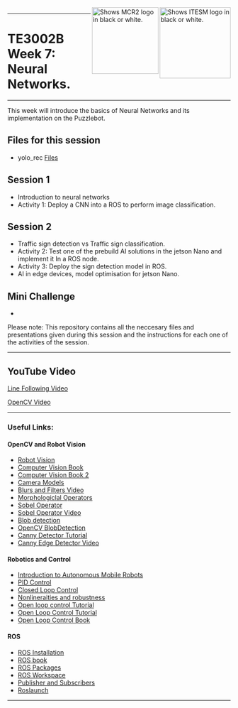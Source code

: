<picture>
  <source media="(prefers-color-scheme: dark)" srcset="https://github.com/ManchesterRoboticsLtd/TE3002B_Intelligent_Robotics_Implementation/blob/main/Misc/Logos/Logotipo%20Vertical%20Bco_Transparente.png">
  <source media="(prefers-color-scheme: light)" srcset="https://github.com/ManchesterRoboticsLtd/TE3002B_Intelligent_Robotics_Implementation/blob/main/Misc/Logos/Logotipo%20Vertical%20Azul%20transparente.png">
  <img alt="Shows ITESM logo in black or white." width="160" align="right">
</picture>

<picture>
  <source media="(prefers-color-scheme: dark)" srcset="https://github.com/ManchesterRoboticsLtd/TE3002B_Intelligent_Robotics_Implementation/blob/main/Misc/Logos/MCR2_Logo_White.png">
  <source media="(prefers-color-scheme: light)" srcset="https://github.com/ManchesterRoboticsLtd/TE3002B_Intelligent_Robotics_Implementation/blob/main/Misc/Logos/MCR2_Logo_Black.png">
  <img alt="Shows MCR2 logo in black or white." width="150" align="right">
</picture>

---
# TE3002B Week 7: Neural Networks.
---
 
 This week will introduce the basics of Neural Networks and its implementation on the Puzzlebot.
 
  ## Files for this session
  * yolo_rec [Files](https://www.dropbox.com/s/0td8i9evhs3yyi8/yolo_rec.tar.xz?dl=0)

  ## Session 1
  *	Introduction to neural networks
  * Activity 1: Deploy a CNN into a ROS to perform image classification.
  
  ## Session 2
  * Traffic sign detection vs Traffic sign classification.
  * Activity 2: Test one of the prebuild AI solutions in the jetson Nano and implement it In a ROS node.
  *	Activity 3: Deploy the sign detection model in ROS.
  *	AI in edge devices, model optimisation for jetson Nano.


  ## Mini Challenge
  * 

  Please note: This repository contains all the neccesary files and presentations given during this session and the instructions for each one of the activities of the session.

---

## YouTube Video
[Line Following Video](https://www.youtube.com/watch?v=Ah8C9yeG8Eg)

[OpenCV Video](https://www.youtube.com/watch?v=xrpC3FEfINw)

---

### Useful Links: 
#### OpenCV and Robot Vision
 * [Robot Vision](https://mitpress.mit.edu/9780262537377/robot-vision/)
 * [Computer Vision Book](https://www.cs.ccu.edu.tw/~damon/tmp/SzeliskiBook_20100903_draft.pdf)
 * [Computer Vision Book 2](https://doc.lagout.org/science/0_Computer%20Science/2_Algorithms/Concise%20Computer%20Vision_%20An%20Introduction%20into%20Theory%20and%20Algorithms%20%5BKlette%202014-01-20%5D.pdf)
 * [Camera Models](https://web.stanford.edu/class/cs231a/course_notes/01-camera-models.pdf)
 * [Blurs and Filters Video](https://www.youtube.com/watch?v=C_zFhWdM4ic)
 * [Morphologiclal Operators](https://docs.opencv.org/4.x/d9/d61/tutorial_py_morphological_ops.html)
 * [Sobel Operator](https://en.wikipedia.org/wiki/Sobel_operator)
 * [Sobel Operator Video](https://www.youtube.com/watch?v=uihBwtPIBxM&t=1s)
 * [Blob detection](https://en.wikipedia.org/wiki/Blob_detection#:~:text=In%20computer%20vision%2C%20blob%20detection,color%2C%20compared%20to%20surrounding%20regions.)
 * [OpenCV BlobDetection](https://docs.opencv.org/3.4/d0/d7a/classcv_1_1SimpleBlobDetector.html)
 * [Canny Detector Tutorial](https://docs.opencv.org/3.4/da/d22/tutorial_py_canny.html)
 * [Canny Edge Detector Video](https://www.youtube.com/watch?v=sRFM5IEqR2w)


#### Robotics and Control
* [Introduction to Autonomous Mobile Robots](https://ieeexplore.ieee.org/book/6267528)
* [PID Control](https://ieeexplore.ieee.org/document/1453566)
* [Closed Loop Control](https://www.electronics-tutorials.ws/systems/closed-loop-system.html)
* [Nonlineraities and robustness](https://ieeexplore.ieee.org/document/8603065)
* [Open loop control Tutorial](https://www.electronics-tutorials.ws/systems/open-loop-system.html)
* [Open Loop Control Tutorial](https://www.electronicshub.org/open-loop-system/)
* [Open Loop Control Book](https://eng.libretexts.org/Bookshelves/Electrical_Engineering/Signal_Processing_and_Modeling/Introduction_to_Linear_Time-Invariant_Dynamic_Systems_for_Students_of_Engineering_(Hallauer)/14%3A_Introduction_to_Feedback_Control/14.02%3A_Definitions_and_Examples_of_Open-Loop_Control_Systems)


#### ROS
 * [ROS Installation](http://wiki.ros.org/noetic/Installation/Ubuntu)
 * [ROS book](https://www.cse.sc.edu/~jokane/agitr/)
 * [ROS Packages](http://wiki.ros.org/ROS/Tutorials/CreatingPackage)
 * [ROS Workspace](http://wiki.ros.org/catkin/Tutorials/create_a_workspace)
 * [Publisher and Subscribers](http://wiki.ros.org/ROS/Tutorials/WritingPublisherSubscriber%28python%29)
 * [Roslaunch](http://wiki.ros.org/roslaunch)
 ---
